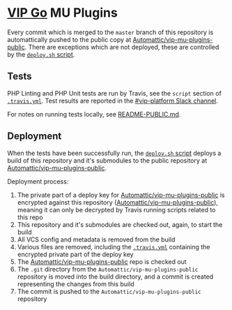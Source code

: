 # [VIP Go](https://veetoop2.wordpress.com/) MU Plugins

Every commit which is merged to the `master` branch of this repository is automattically pushed to the public copy at [Automattic/vip-mu-plugins-public](https://github.com/Automattic/vip-mu-plugins-public/). There are exceptions which are not deployed, these are controlled by the [`deploy.sh` script](https://github.com/Automattic/vip-go-mu-plugins/blob/master/ci/deploy.sh).

## Tests

PHP Linting and PHP Unit tests are run by Travis, see the `script` section of [`.travis.yml`](https://github.com/Automattic/vip-go-mu-plugins/blob/master/.travis.yml). Test results are reported in the [#vip-platform Slack channel](https://a8c.slack.com/messages/vip-platform/).

For notes on running tests locally, see [README-PUBLIC.md](README-PUBLIC.md).

## Deployment

When the tests have been successfully run, the [`deploy.sh` script](https://github.com/Automattic/vip-go-mu-plugins/blob/master/ci/deploy.sh) deploys a build of this repository and it's submodules to the public repository at [Automattic/vip-mu-plugins-public](https://github.com/Automattic/vip-mu-plugins-public/).

Deployment process:

1. The private part of a deploy key for [Automattic/vip-mu-plugins-public](https://github.com/Automattic/vip-mu-plugins-public/) is encrypted against this repository ([Automattic/vip-mu-plugins-public](https://github.com/Automattic/vip-go-mu-plugins/)), meaning it can only be decrypted by Travis running scripts related to this repo
2. This repository and it's submodules are checked out, again, to start the build
3. All VCS config and metadata is removed from the build
4. Various files are removed, including the [`.travis.yml`](https://github.com/Automattic/vip-go-mu-plugins/blob/master/.travis.yml) containing the encrypted private part of the deploy key
5. The [Automattic/vip-mu-plugins-public](https://github.com/Automattic/vip-mu-plugins-public/) repo is checked out
6. The `.git` directory from the `Automattic/vip-mu-plugins-public` repository is moved into the build directory, and a commit is created representing the changes from this build
7. The commit is pushed to the `Automattic/vip-mu-plugins-public` repository
